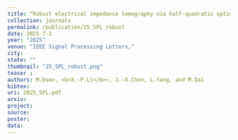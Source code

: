 ```yaml
---
title: “Robust electrical impedance tomography via half-quadratic optimization"
collection: journals
permalink: /publication/25_SPL_robust
date: 2025-7-1
year: "2025"
venue: "IEEE Signal Processing Letters,"
city: 
state: ""
thumbnail: "25_SPL_robust.png"
teaser : 
authors: M.Duan, <b>X.-P.Li</b>∗, J.-X.Chen, L.Yang, and M.Dai
bibtex: 
uri: 2025_SPL.pdf
arxiv: 
project: 
source: 
poster: 
data:
---
```


